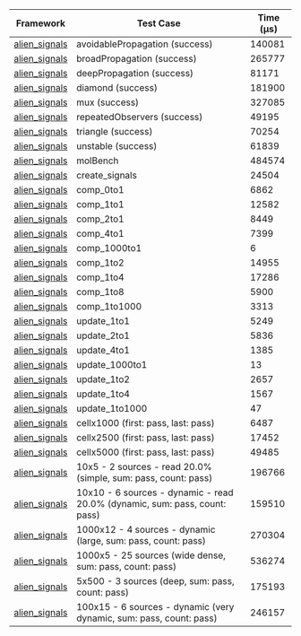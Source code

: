 | Framework | Test Case | Time (μs) |
| --- | --- | --- |
| [alien_signals](https://github.com/medz/alien-signals-dart) | avoidablePropagation (success) | 140081 |
| [alien_signals](https://github.com/medz/alien-signals-dart) | broadPropagation (success) | 265777 |
| [alien_signals](https://github.com/medz/alien-signals-dart) | deepPropagation (success) | 81171 |
| [alien_signals](https://github.com/medz/alien-signals-dart) | diamond (success) | 181900 |
| [alien_signals](https://github.com/medz/alien-signals-dart) | mux (success) | 327085 |
| [alien_signals](https://github.com/medz/alien-signals-dart) | repeatedObservers (success) | 49195 |
| [alien_signals](https://github.com/medz/alien-signals-dart) | triangle (success) | 70254 |
| [alien_signals](https://github.com/medz/alien-signals-dart) | unstable (success) | 61839 |
| [alien_signals](https://github.com/medz/alien-signals-dart) | molBench | 484574 |
| [alien_signals](https://github.com/medz/alien-signals-dart) | create_signals | 24504 |
| [alien_signals](https://github.com/medz/alien-signals-dart) | comp_0to1 | 6862 |
| [alien_signals](https://github.com/medz/alien-signals-dart) | comp_1to1 | 12582 |
| [alien_signals](https://github.com/medz/alien-signals-dart) | comp_2to1 | 8449 |
| [alien_signals](https://github.com/medz/alien-signals-dart) | comp_4to1 | 7399 |
| [alien_signals](https://github.com/medz/alien-signals-dart) | comp_1000to1 | 6 |
| [alien_signals](https://github.com/medz/alien-signals-dart) | comp_1to2 | 14955 |
| [alien_signals](https://github.com/medz/alien-signals-dart) | comp_1to4 | 17286 |
| [alien_signals](https://github.com/medz/alien-signals-dart) | comp_1to8 | 5900 |
| [alien_signals](https://github.com/medz/alien-signals-dart) | comp_1to1000 | 3313 |
| [alien_signals](https://github.com/medz/alien-signals-dart) | update_1to1 | 5249 |
| [alien_signals](https://github.com/medz/alien-signals-dart) | update_2to1 | 5836 |
| [alien_signals](https://github.com/medz/alien-signals-dart) | update_4to1 | 1385 |
| [alien_signals](https://github.com/medz/alien-signals-dart) | update_1000to1 | 13 |
| [alien_signals](https://github.com/medz/alien-signals-dart) | update_1to2 | 2657 |
| [alien_signals](https://github.com/medz/alien-signals-dart) | update_1to4 | 1567 |
| [alien_signals](https://github.com/medz/alien-signals-dart) | update_1to1000 | 47 |
| [alien_signals](https://github.com/medz/alien-signals-dart) | cellx1000 (first: pass, last: pass) | 6487 |
| [alien_signals](https://github.com/medz/alien-signals-dart) | cellx2500 (first: pass, last: pass) | 17452 |
| [alien_signals](https://github.com/medz/alien-signals-dart) | cellx5000 (first: pass, last: pass) | 49485 |
| [alien_signals](https://github.com/medz/alien-signals-dart) | 10x5 - 2 sources - read 20.0% (simple, sum: pass, count: pass) | 196766 |
| [alien_signals](https://github.com/medz/alien-signals-dart) | 10x10 - 6 sources - dynamic - read 20.0% (dynamic, sum: pass, count: pass) | 159510 |
| [alien_signals](https://github.com/medz/alien-signals-dart) | 1000x12 - 4 sources - dynamic (large, sum: pass, count: pass) | 270304 |
| [alien_signals](https://github.com/medz/alien-signals-dart) | 1000x5 - 25 sources (wide dense, sum: pass, count: pass) | 536274 |
| [alien_signals](https://github.com/medz/alien-signals-dart) | 5x500 - 3 sources (deep, sum: pass, count: pass) | 175193 |
| [alien_signals](https://github.com/medz/alien-signals-dart) | 100x15 - 6 sources - dynamic (very dynamic, sum: pass, count: pass) | 246157 |
